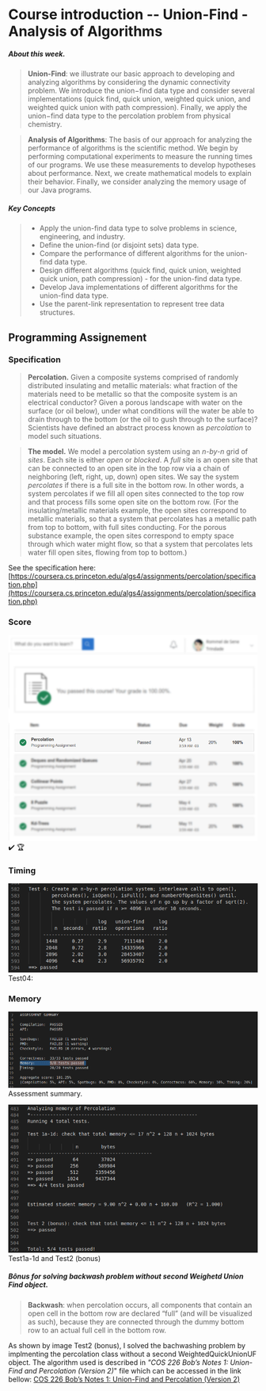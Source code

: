 # Course introduction -- Union-Find - Analysis of Algorithms

##### About this week.
>**Union-Find**: we illustrate our basic approach to developing and analyzing algorithms by considering the dynamic connectivity problem. We introduce the union−find data type and consider several implementations (quick find, quick union, weighted quick union, and weighted quick union with path compression). Finally, we apply the union−find data type to the percolation problem from physical chemistry.

> **Analysis of Algorithms**: The basis of our approach for analyzing the performance of algorithms is the scientific method. We begin by performing computational experiments to measure the running times of our programs. We use these measurements to develop hypotheses about performance. Next, we create mathematical models to explain their behavior. Finally, we consider analyzing the memory usage of our Java programs.

##### Key Concepts
> - Apply the union-find data type to solve problems in science,
> engineering, and industry.
> - Define the union-find (or disjoint sets) data type.
> - Compare the performance of different algorithms for the union-find data type.
> - Design different algorithms (quick find, quick union, weighted quick union, path compression) - for the union-find data type.
> - Develop Java implementations of different algorithms for the union-find data type.
> - Use the parent-link representation to represent tree data structures.

## Programming Assignement

### Specification

> **Percolation.**  Given a composite systems comprised of randomly distributed insulating and metallic materials: what fraction of the materials need to be metallic so that the composite system is an electrical conductor? Given a porous landscape with water on the surface (or oil below), under what conditions will the water be able to drain through to the bottom (or the oil to gush through to the surface)? Scientists have defined an abstract process known as  *percolation*  to model such situations.

> **The model.**  We model a percolation system using an  *n-by-n*  grid of  *sites*. Each site is either  *open*  or  *blocked*. A *full*  site is an open site that can be connected to an open site in the top row via a chain of neighboring (left, right, up, down) open sites. We say the system  *percolates*  if there is a full site in the bottom row. In other words, a system percolates if we fill all open sites connected to the top row and that process fills some open site on the bottom row. (For the insulating/metallic materials example, the open sites correspond to metallic materials, so that a system that percolates has a metallic path from top to bottom, with full sites conducting. For the porous substance example, the open sites correspond to empty space through which water might flow, so that a system that percolates lets water fill open sites, flowing from top to bottom.)

See the specification here:
[https://coursera.cs.princeton.edu/algs4/assignments/percolation/specification.php](https://coursera.cs.princeton.edu/algs4/assignments/percolation/specification.php)


### Score
![Partial printscreen from coursera](./image/grade.png)
:heavy_check_mark: :trophy:

### Timing
![Partial printscreen from coursera](./image/timing_test04.png)
Test04:

### Memory
![Partial printscreen from coursera](./image/assessment_summary.png)
Assessment summary.

![Partial printscreen from coursera](./image/memory_test1a1d_and_test2.png)
Test1a-1d and Test2 (bonus)

##### Bônus for solving backwash problem without second Weighetd Union Find object.

>  **Backwash**: when percolation occurs, all components that contain an open cell in the bottom row are declared “full” (and will be visualized as such), because they are connected through the dummy bottom row to an actual full cell in the bottom row.

As shown by image Test2 (bonus), I solved the bachwashing problem by implmenting the percolation class without a second WeightedQuickUnionUF object. The algorithm used is described in *"COS 226 Bob’s Notes 1: Union-Find and Percolation (Version 2)*" file which can be accessed in the link bellow:
[COS 226 Bob’s Notes 1: Union-Find and Percolation (Version 2)](https://www.cs.princeton.edu/courses/archive/fall10/cos226/precepts/15UnionFind-Tarjan.pdf)